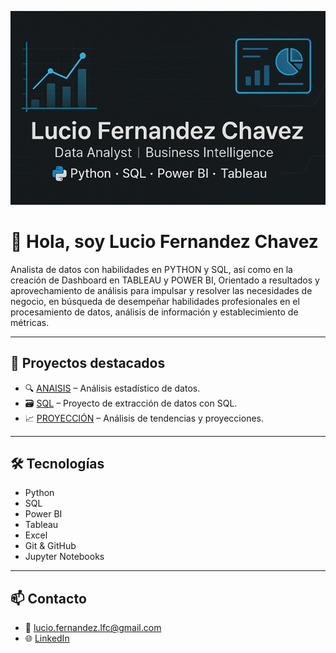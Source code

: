 
<p align="center">
  <img src="https://raw.githubusercontent.com/lucio044/lucio044/main/banner3.png" alt="Lucio Fernandez Chavez Banner">
</p>

# 👋 Hola, soy Lucio Fernandez Chavez

Analista de datos con habilidades en PYTHON y SQL, así como en la creación de Dashboard en TABLEAU y POWER BI, Orientado a resultados y aprovechamiento de análisis para impulsar y resolver las necesidades de negocio, en búsqueda de desempeñar habilidades profesionales en el procesamiento de datos, análisis de información y establecimiento de métricas.


---

## 🚀 Proyectos destacados

- 🔍 [ANAISIS](https://github.com/lucio044/ANALISIS-ESTADISCO.git) – Análisis estadístico de datos.
- 🗃️ [SQL](https://github.com/lucio044/PROYECTO-DE-ESTRACCION-DE-DATOS-CON-SQL.git) – Proyecto de extracción de datos con SQL.
- 📈 [PROYECCIÓN](https://github.com/lucio044/PROYECTO-TENDENCIAS.git) – Análisis de tendencias y proyecciones.

---

## 🛠️ Tecnologías

- Python  
- SQL  
- Power BI  
- Tableau  
- Excel  
- Git & GitHub
- Jupyter Notebooks


---

## 📫 Contacto

- 📧 lucio.fernandez.lfc@gmail.com  
- 🌐 [LinkedIn](https://www.linkedin.com/in/lucio-fernandez-chavez)

